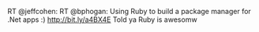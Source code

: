 <!--
id: 885512109
link: http://kevinisom.info/post/885512109/rt-jeffcohen-rt-bphogan-using-ruby-to-build-a
slug: rt-jeffcohen-rt-bphogan-using-ruby-to-build-a
date: Sun Aug 01 2010 08:22:31 GMT+1200 (NZST)
raw: {"blog_name":"kevinisom","id":885512109,"post_url":"http://kevinisom.info/post/885512109/rt-jeffcohen-rt-bphogan-using-ruby-to-build-a","slug":"rt-jeffcohen-rt-bphogan-using-ruby-to-build-a","type":"text","date":"2010-07-31 20:22:31 GMT","timestamp":1280607751,"state":"published","format":"html","reblog_key":"sBe6bwTe","tags":[],"short_url":"http://tmblr.co/Zw68YyqnzUj","highlighted":[],"feed_item":"http://twitter.com/kev_nz/statuses/20014987521","from_feed_id":"650289","note_count":0,"title":null,"body":"<p>RT @jeffcohen: RT @bphogan: Using Ruby to build a package manager for .Net apps :) <a href=\"http://bit.ly/a4BX4E\" target=\"_blank\">http://bit.ly/a4BX4E</a> Told ya Ruby is awesomw</p>"}
publish: 2010-08-01
tags: 
title: null
-->


RT @jeffcohen: RT @bphogan: Using Ruby to build a package manager for
.Net apps :) <http://bit.ly/a4BX4E> Told ya Ruby is awesomw



